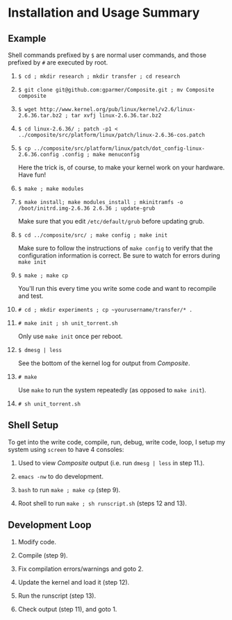 Installation and Usage Summary
==============================

Example
-------

Shell commands prefixed by `$` are normal user commands, and those prefixed by `#` are executed by root.

1. `$ cd ; mkdir research ; mkdir transfer ; cd research`

2. `$ git clone git@github.com:gparmer/Composite.git ; mv Composite composite`

3. `$ wget http://www.kernel.org/pub/linux/kernel/v2.6/linux-2.6.36.tar.bz2 ; tar xvfj linux-2.6.36.tar.bz2`

4. `$ cd linux-2.6.36/ ; patch -p1 < ../composite/src/platform/linux/patch/linux-2.6.36-cos.patch`

5. `$ cp ../composite/src/platform/linux/patch/dot_config-linux-2.6.36.config .config ; make menuconfig`

   Here the trick is, of course, to make your kernel work on your hardware.  Have fun!
   
6. `$ make ; make modules`

7. `$ make install; make modules_install ; mkinitramfs -o /boot/initrd.img-2.6.36 2.6.36 ; update-grub` 

   Make sure that you edit `/etc/default/grub` before updating grub.

8. `$ cd ../composite/src/ ; make config ; make init` 

   Make sure to follow the instructions of `make config` to verify
   that the configuration information is correct.  Be sure to watch
   for errors during `make init`

9. `$ make ; make cp`

   You'll run this every time you write some code and want to recompile and test.

9. `# cd ; mkdir experiments ; cp ~yourusername/transfer/* .`

10. `# make init ; sh unit_torrent.sh`

    Only use `make init` once per reboot.

11. `$ dmesg | less`

    See the bottom of the kernel log for output from *Composite*.

12. `# make`

    Use `make` to run the system repeatedly (as opposed to `make init`).

13. `# sh unit_torrent.sh`

Shell Setup
-----------

To get into the write code, compile, run, debug, write code, loop, I
setup my system using `screen` to have 4 consoles:

1. Used to view *Composite* output (i.e. run `dmesg | less` in step 11.).

2. `emacs -nw` to do development.

3. `bash` to run `make ; make cp` (step 9).

4. Root shell to run `make ; sh runscript.sh` (steps 12 and 13).

Development Loop
----------------

1. Modify code.

2. Compile (step 9).

3. Fix compilation errors/warnings and goto 2.

4. Update the kernel and load it (step 12).

5. Run the runscript (step 13).

6. Check output (step 11), and goto 1.


